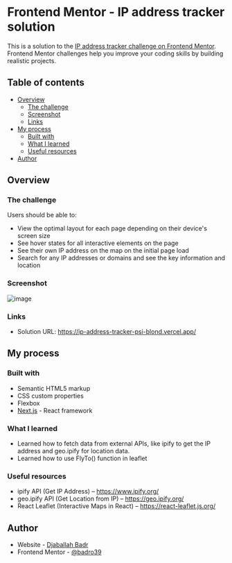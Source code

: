 # Frontend Mentor - IP address tracker solution

This is a solution to the [IP address tracker challenge on Frontend Mentor](https://www.frontendmentor.io/challenges/ip-address-tracker-I8-0yYAH0). Frontend Mentor challenges help you improve your coding skills by building realistic projects. 

## Table of contents
- [Overview](#overview)
  - [The challenge](#the-challenge)
  - [Screenshot](#screenshot)
  - [Links](#links)
- [My process](#my-process)
  - [Built with](#built-with)
  - [What I learned](#what-i-learned)
  - [Useful resources](#useful-resources)
- [Author](#author)
  
## Overview
### The challenge

Users should be able to:

- View the optimal layout for each page depending on their device's screen size
- See hover states for all interactive elements on the page
- See their own IP address on the map on the initial page load
- Search for any IP addresses or domains and see the key information and location

### Screenshot
![image](https://github.com/user-attachments/assets/1f7dc63c-8dc8-4619-81ae-d7cd0380a1eb)


### Links

- Solution URL: https://ip-address-tracker-psi-blond.vercel.app/

## My process

### Built with
- Semantic HTML5 markup
- CSS custom properties
- Flexbox
- [Next.js](https://nextjs.org/) - React framework

### What I learned
- Learned how to fetch data from external APIs, like ipify to get the IP address and geo.ipify for location data.
- Learned how to use FlyTo() function in leaflet

### Useful resources
- ipify API (Get IP Address) – https://www.ipify.org/
- geo.ipify API (Get Location from IP) – https://geo.ipify.org/
- React Leaflet (Interactive Maps in React) – https://react-leaflet.js.org/

## Author

- Website - [Djaballah Badr](https://portfolio-badro39.vercel.app/)
- Frontend Mentor - [@badro39](https://www.frontendmentor.io/profile/badro39)
